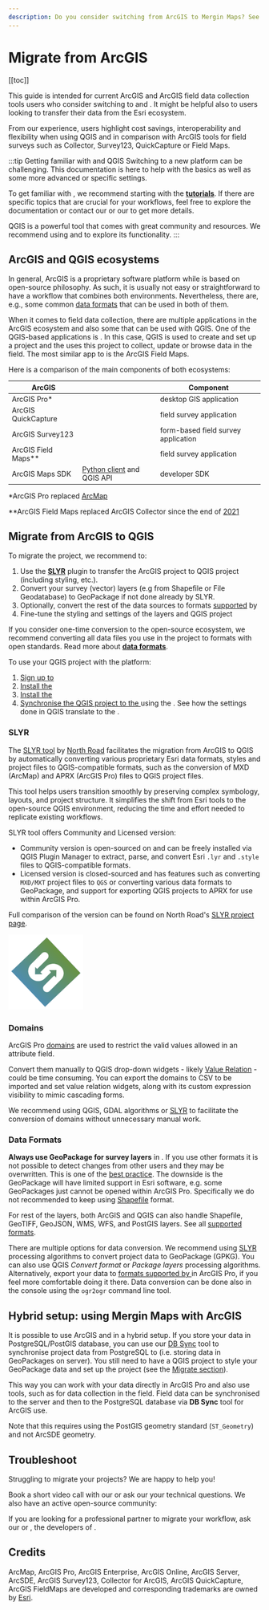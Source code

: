 ```yaml
---
description: Do you consider switching from ArcGIS to Mergin Maps? See the comparison of both platforms and practical tips for migrating to Mergin Maps.
---
```


# Migrate from ArcGIS
[[toc]]

This guide is intended for current ArcGIS and ArcGIS field data collection tools users who consider switching to <QGIS link="en/site/forusers/download.html" text="QGIS" /> and <MainPlatformNameLink />. It might be helpful also to <MainPlatformName /> users looking to transfer their data from the Esri ecosystem.

From our experience, users highlight cost savings, interoperability and flexibility when using QGIS and <MainPlatformName /> in comparison with <NoSpellcheck id="Esri's" /> ArcGIS tools for field surveys such as Collector, Survey123, QuickCapture or Field Maps.

:::tip Getting familiar with <MainPlatformName /> and QGIS
Switching to a new platform can be challenging. This documentation is here to help with the basics as well as some more advanced or specific settings.

To get familiar with <MainPlatformNameLink />, we recommend starting with the [**tutorials**](../../tutorials/capturing-first-data/). If there are specific topics that are crucial for your workflows, feel free to explore the documentation or contact our <MerginMapsEmail id="sales" desc="sales team" /> or our <MerginMapsEmail id="support" desc="support team" /> to get more details.

QGIS is a powerful tool that comes with great community and resources. We recommend using <QGISHelp ver="latest" link="user_manual/index.html" text="QGIS User Guide" /> and <QGISHelp ver="latest" link="training_manual/index.html" text="QGIS Training Manual" /> to explore its functionality.
:::

## ArcGIS and QGIS ecosystems

In general, ArcGIS is a proprietary software platform while <QGIS link="en/site/forusers/download.html" text="QGIS" /> is based on open-source philosophy. As such, it is usually not easy or straightforward to have a workflow that combines both environments. Nevertheless, there are, e.g., some common [data formats](#data-formats) that can be used in both of them. 

When it comes to field data collection, there are multiple applications in the ArcGIS ecosystem and also some that can be used with QGIS. One of the QGIS-based applications is <MobileAppName />. In this case, QGIS is used to create and set up a project and the <MobileAppNameShort /> uses this project to collect, update or browse data in the field. The most similar app to <MobileAppName /> is the ArcGIS Field Maps.

Here is a comparison of the main components of both ecosystems:

| ArcGIS | <MainPlatformName /> | Component |
|---|---|---|
| ArcGIS Pro* | <QGIS link="en/site/forusers/download.html" text="QGIS" /> | desktop GIS application |
| ArcGIS QuickCapture | <MobileAppName /> | field survey application |
| ArcGIS Survey123 | <MobileAppName /> | form-based field survey application |
| ArcGIS Field Maps** | <MobileAppName /> | field survey application |
| ArcGIS Maps SDK | [Python client](../../dev/integration/) and QGIS API| developer SDK |

*ArcGIS Pro replaced [ArcMap](https://en.wikipedia.org/wiki/ArcMap)

**ArcGIS Field Maps replaced ArcGIS Collector since the end of [2021](https://www.Esri.com/arcgis-blog/products/collector/field-mobility/arcgis-collector-on-windows-platform-is-retired/)

## Migrate from ArcGIS to QGIS

To migrate the project, we recommend to: 
1. Use the [**SLYR**](#slyr) plugin to transfer the ArcGIS project to QGIS project (including styling, etc.).
2. Convert your survey (vector) layers (e.g from Shapefile or File Geodatabase) to GeoPackage if not done already by SLYR. 
3. Optionally, convert the rest of the data sources to formats [supported](../../gis/supported_formats/) by <MainPlatformName />
4. Fine-tune the styling and settings of the layers and QGIS project

If you consider one-time conversion to the open-source ecosystem, we recommend converting all data files you use in the project to formats with open standards. Read more about [**data formats**](#data-formats).

To use your QGIS project with the <MainPlatformNameLink /> platform:
1. [Sign up to <MainPlatformName />](../../setup/sign-up-to-mergin-maps/)
2. [Install the <QGISPluginName />](../../setup/install-mergin-maps-plugin-for-qgis/)
3. [Install the <MobileAppName />](../../setup/install-mobile-app/)
4. [Synchronise the QGIS project to the <MobileAppNameShort />](../../manage/synchronisation/) using the <QGISPluginNameShort />. See how the settings done in QGIS translate to the <MobileAppNameShort />.

### SLYR 

The [SLYR tool](https://north-road.com/slyr/) by [North Road](https://north-road.com) facilitates the migration from ArcGIS to QGIS by automatically converting various proprietary Esri data formats, styles and project files to QGIS-compatible formats, such as the conversion of MXD (ArcMap) and APRX (ArcGIS Pro) files to QGIS project files.

This tool helps users transition smoothly by preserving complex symbology, layouts, and project structure. It simplifies the shift from Esri tools to the open-source QGIS environment, reducing the time and effort needed to replicate existing workflows. 

SLYR tool offers Community and Licensed version:
- Community version is open-sourced on <GitHubRepo id="north-road/slyr" desc="GitHub" /> and can be freely installed via QGIS Plugin Manager to extract, parse, and convert Esri `.lyr` and `.style` files to QGIS-compatible formats. 
- Licensed version is closed-sourced and has features such as converting `MXD/MXT` project files to `QGS` or converting various data formats to GeoPackage, and support for exporting QGIS projects to APRX for use within ArcGIS Pro.

Full comparison of the version can be found on North Road's [SLYR project page](https://north-road.com/slyr/). 

![SLYR logo](./slyr.png "SLYR logo")


### Domains 

ArcGIS Pro [domains](https://pro.arcgis.com/en/pro-app/latest/help/data/geodatabases/overview/create-modify-and-delete-domains.htm) are used to restrict the valid values allowed in an attribute field. 

Convert them manually to QGIS drop-down widgets - likely [Value Relation](../../layer/form-widgets) - could be time consuming. You can export the domains to CSV to be imported and set value relation widgets, along with its custom expression visibility to mimic cascading forms. 

We recommend using QGIS, GDAL algorithms or [SLYR](#slyr) to facilitate the conversion of domains without unnecessary manual work.

### Data Formats

**Always use GeoPackage for survey layers** in <MainPlatformName />. If you use other formats it is not possible to detect changes from other users and they may be overwritten. This is one of the [best practice](../../layer/best-practice). The downside is the GeoPackage will have limited support in Esri software, e.g. some GeoPackages just cannot be opened within ArcGIS Pro. Specifically we do not recommended to keep using [Shapefile](http://switchfromshapefile.org) format.

For rest of the layers, both ArcGIS and QGIS can also handle Shapefile, GeoTIFF, GeoJSON, WMS, WFS, and PostGIS layers. See all [supported formats](../../gis/supported_formats/).

There are multiple options for data conversion. We recommend using [SLYR](#slyr) processing algorithms to convert project data to GeoPackage (GPKG). You can also use QGIS *Convert format* or *Package layers* processing algorithms. Alternatively, export your data to [formats supported by <MainPlatformName />](../../gis/supported_formats/) in ArcGIS Pro, if you feel more comfortable doing it there. Data conversion can be done also in the console using the `ogr2ogr` command line tool.

## Hybrid setup: using Mergin Maps with ArcGIS

It is possible to use ArcGIS and <MainPlatformName /> in a hybrid setup. If you store your data in PostgreSQL/PostGIS database, you can use our [DB Sync](../../dev/dbsync/) tool to synchronise project data from PostgreSQL to <MainPlatformName /> (i.e. storing data in GeoPackages on <MainPlatformName /> server). You still need to have a QGIS project to style your GeoPackage data and set up the project (see the [Migrate section](#migrate-from-arcgis-to-qgis)).

This way you can work with your data directly in ArcGIS Pro and also use <MainPlatformName /> tools, such as <MobileAppName /> for data collection in the field. Field data can be synchronised to the <MainPlatformName /> server and then to the PostgreSQL database via **DB Sync** tool for ArcGIS use.

Note that this requires using the PostGIS geometry standard (`ST_Geometry`) and not ArcSDE geometry.

## Troubleshoot
Struggling to migrate your projects? We are happy to help you!

Book a short video call with our <MerginMapsEmail id="sales" desc="sales team" /> or ask our <MerginMapsEmail id="support" desc="support team" />  your technical questions. We also have an active open-source community:

<CommunityJoin />

If you are looking for a professional partner to migrate your workflow, ask our <MainDomainNameLink id="partners" desc="partners network"/>  or <LutraConsultingWeb />, the developers of <MainPlatformName />.

<PublicImage src="lutra-logo.png" title="Lutra Consulting Ltd. logo" style="width:50%" />

## Credits

ArcMap, ArcGIS Pro, ArcGIS Enterprise, ArcGIS Online, ArcGIS Server, ArcSDE, ArcGIS Survey123, Collector for ArcGIS, ArcGIS QuickCapture, ArcGIS FieldMaps are developed and corresponding trademarks are owned by [Esri](https://www.esri.com/en-us/home).
